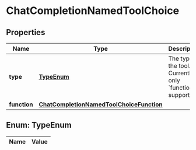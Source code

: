 

# ChatCompletionNamedToolChoice

## Properties

Name | Type | Description | Notes
------------ | ------------- | ------------- | -------------
**type** | [**TypeEnum**](#TypeEnum) | The type of the tool. Currently, only &#x60;function&#x60; is supported. | 
**function** | [**ChatCompletionNamedToolChoiceFunction**](ChatCompletionNamedToolChoiceFunction.md) |  | 


## Enum: TypeEnum

Name | Value
---- | -----




